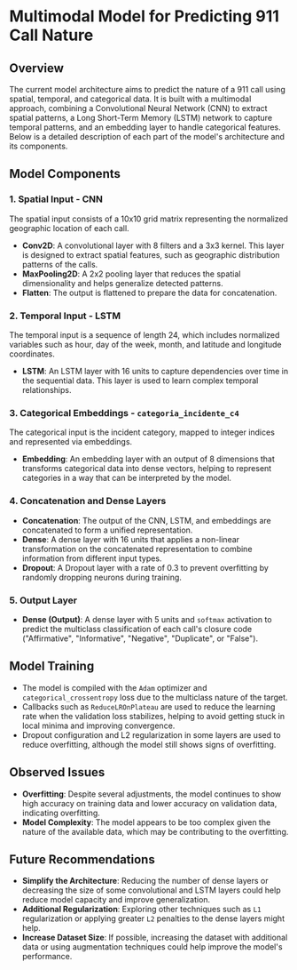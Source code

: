 # Multimodal Model for Predicting 911 Call Nature

## Overview
The current model architecture aims to predict the nature of a 911 call using spatial, temporal, and categorical data. It is built with a multimodal approach, combining a Convolutional Neural Network (CNN) to extract spatial patterns, a Long Short-Term Memory (LSTM) network to capture temporal patterns, and an embedding layer to handle categorical features. Below is a detailed description of each part of the model's architecture and its components.

## Model Components

### 1. Spatial Input - CNN
The spatial input consists of a 10x10 grid matrix representing the normalized geographic location of each call.
- **Conv2D**: A convolutional layer with 8 filters and a 3x3 kernel. This layer is designed to extract spatial features, such as geographic distribution patterns of the calls.
- **MaxPooling2D**: A 2x2 pooling layer that reduces the spatial dimensionality and helps generalize detected patterns.
- **Flatten**: The output is flattened to prepare the data for concatenation.

### 2. Temporal Input - LSTM
The temporal input is a sequence of length 24, which includes normalized variables such as hour, day of the week, month, and latitude and longitude coordinates.
- **LSTM**: An LSTM layer with 16 units to capture dependencies over time in the sequential data. This layer is used to learn complex temporal relationships.

### 3. Categorical Embeddings - `categoria_incidente_c4`
The categorical input is the incident category, mapped to integer indices and represented via embeddings.
- **Embedding**: An embedding layer with an output of 8 dimensions that transforms categorical data into dense vectors, helping to represent categories in a way that can be interpreted by the model.

### 4. Concatenation and Dense Layers
- **Concatenation**: The output of the CNN, LSTM, and embeddings are concatenated to form a unified representation.
- **Dense**: A dense layer with 16 units that applies a non-linear transformation on the concatenated representation to combine information from different input types.
- **Dropout**: A Dropout layer with a rate of 0.3 to prevent overfitting by randomly dropping neurons during training.

### 5. Output Layer
- **Dense (Output)**: A dense layer with 5 units and `softmax` activation to predict the multiclass classification of each call's closure code ("Affirmative", "Informative", "Negative", "Duplicate", or "False").

## Model Training
- The model is compiled with the `Adam` optimizer and `categorical_crossentropy` loss due to the multiclass nature of the target.
- Callbacks such as `ReduceLROnPlateau` are used to reduce the learning rate when the validation loss stabilizes, helping to avoid getting stuck in local minima and improving convergence.
- Dropout configuration and L2 regularization in some layers are used to reduce overfitting, although the model still shows signs of overfitting.

## Observed Issues
- **Overfitting**: Despite several adjustments, the model continues to show high accuracy on training data and lower accuracy on validation data, indicating overfitting.
- **Model Complexity**: The model appears to be too complex given the nature of the available data, which may be contributing to the overfitting.

## Future Recommendations
- **Simplify the Architecture**: Reducing the number of dense layers or decreasing the size of some convolutional and LSTM layers could help reduce model capacity and improve generalization.
- **Additional Regularization**: Exploring other techniques such as `L1` regularization or applying greater `L2` penalties to the dense layers might help.
- **Increase Dataset Size**: If possible, increasing the dataset with additional data or using augmentation techniques could help improve the model's performance.
